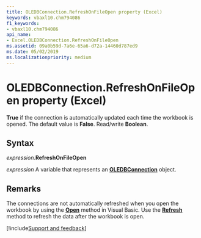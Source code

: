 ```yaml
---
title: OLEDBConnection.RefreshOnFileOpen property (Excel)
keywords: vbaxl10.chm794086
f1_keywords:
- vbaxl10.chm794086
api_name:
- Excel.OLEDBConnection.RefreshOnFileOpen
ms.assetid: 09a0b59d-7a6e-65a6-d72a-14460d787ed9
ms.date: 05/02/2019
ms.localizationpriority: medium
---
```



# OLEDBConnection.RefreshOnFileOpen property (Excel)

**True** if the connection is automatically updated each time the workbook is opened. The default value is **False**. Read/write **Boolean**.


## Syntax

_expression_.**RefreshOnFileOpen**

_expression_ A variable that represents an **[OLEDBConnection](Excel.OLEDBConnection.md)** object.


## Remarks

The connections are not automatically refreshed when you open the workbook by using the **[Open](Excel.Workbooks.Open.md)** method in Visual Basic. Use the **[Refresh](Excel.OLEDBConnection.Refresh.md)** method to refresh the data after the workbook is open.




[!include[Support and feedback](~/includes/feedback-boilerplate.md)]
